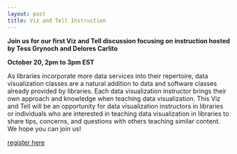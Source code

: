 ```yaml
---
layout: post
title: Viz and Tell Instruction
---
```

**Join us for our first Viz and Tell discussion focusing on instruction hosted by Tess Grynoch and Delores Carlito**

**October 20, 2pm to 3pm EST**

As libraries incorporate more data services into their repertoire, data visualization classes are a natural addition to data and software classes already provided by libraries. Each data visualization instructor brings their own approach and knowledge when teaching data visualization. This Viz and Tell will be an opportunity for data visualization instructors in libraries or individuals who are interested in teaching data visualization in libraries to share tips, concerns, and questions with others teaching similar content. We hope you can join us!

[register here](https://umich.zoom.us/meeting/register/tJYkc-2vpzMsGteYfvetMS7aZxq4PSMhk2S0)
